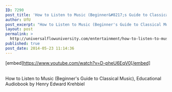```yaml
---
ID: 7290
post_title: 'How to Listen to Music (Beginner&#8217;s Guide to Classical Music), Educational'
author: UfU
post_excerpt: "How to Listen to Music (Beginner's Guide to Classical Music), Educational Audiobook by Henry Edward Krehbiel"
layout: post
permalink: >
  http://universalflowuniversity.com/entertainment/how-to-listen-to-music-beginners-guide-to-classical-music-educational/
published: true
post_date: 2014-05-23 11:14:36
---
```

[embed]https://www.youtube.com/watch?v=D-pheU6EqV0[/embed]</br></br>
<p>How to Listen to Music (Beginner's Guide to Classical Music), Educational Audiobook by Henry Edward Krehbiel</p>